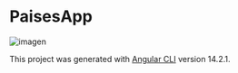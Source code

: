 # PaisesApp

![imagen](https://user-images.githubusercontent.com/46968835/213333433-c18f324e-e2ce-48c0-a071-1f2e33cc4c31.png)


This project was generated with [Angular CLI](https://github.com/angular/angular-cli) version 14.2.1.
